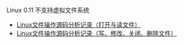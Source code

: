 Linux 0.11 不支持虚拟文件系统

- [Linux文件操作源码分析记录（打开与读文件）](https://www.jianshu.com/p/f79f27817a28)
- [Linux文件操作源码分析记录（写、修改、关闭、删除文件）](https://www.jianshu.com/p/44c61efafdf4)
